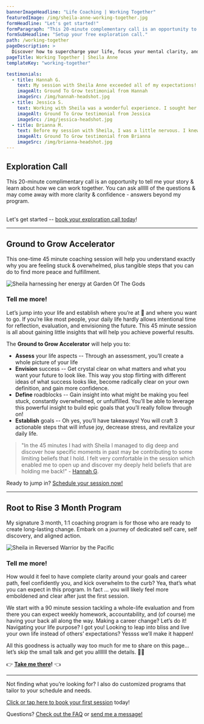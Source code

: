 ```yaml
---
bannerImageHeadline: "Life Coaching | Working Together"
featuredImage: /img/sheila-anne-working-together.jpg
formHeadline: "Let's get started!"
formParagraph: "This 20-minute complementary call is an opportunity to ask questions and learn how Sheila Anne can help you transform your life:"
formSubHeadline: "Setup your free exploration call."
path: /working-together
pageDescription: >
  Discover how to supercharge your life, focus your mental clarity, and balance your ambitions with the ability to be present with Sheila Anne Life Coaching
pageTitle: Working Together | Sheila Anne
templateKey: "working-together"

testimonials:
  - title: Hannah G.
    text: My session with Sheila Anne exceeded all of my expectations! For a while I have been struggling with how to find my career path and I went into the session with Sheila Anne hoping to find some clarity in this aspect. What I learned is that to find this answer I have to dig into another area of my life in which I have been struggling – spirituality and connection to myself. In the 45 minutes I had with Sheila I managed to dig deep and discover how specific moments in past may be contributing to some limiting beliefs that I hold. I felt very comfortable in the session which enabled me to open up and discover my deeply held beliefs that are holding me back! Sheila asks prompting questions which enable you to find the answers within yourself in a supportive, safe and encouraging way. I highly recommend working with her if you have any blocks in your life or just want to feel more grounded!
    imageAlt: Ground To Grow testimonial from Hannah
    imageSrc: /img/hannah-headshot.jpg
  - title: Jessica S.
    text: Working with Sheila was a wonderful experience. I sought her guidance regarding limiting beliefs surrounding a new career venture and in our short time together she was not only able to help me name and clearly identify those limiting beliefs, but also begin exploring alternate beliefs that are more supportive. She held space beautifully and her grounded, calm presence could be felt through the screen. By the end of the session I was feeling much more rooted and confident in myself and excited rather than scared shitless
    imageAlt: Ground To Grow testimonial from Jessica
    imageSrc: /img/jessica-headshot.jpg
  - title: Brianna M.
    text: Before my session with Sheila, I was a little nervous. I knew I had things I wanted to work on, but I wasn't sure if I would be able to find the right way to articulate them. But right away, Sheila helped ground me and provided a safe space by taking the time to work on breathwork and centering before we got started. I really enjoyed the questions she asked, and I felt that I was organically able to find answers without it feeling forced. She is also an incredible listener and was able to repeat back things I said verbatim and worked with me to unpack deeper meaning on them. After our session, I felt energized and excited and that feeling continued for the rest of the day. Thank you so much, Sheila!
    imageAlt: Ground To Grow testimonial from Brianna
    imageSrc: /img/brianna-headshot.jpg
---
```


<h2 id="exploration-call">Exploration Call</h2>
This 20-minute complimentary call is an opportunity to tell me your story & learn about how we can work together.  You can ask allllll of the questions & may come away with more clarity & confidence - answers beyond my program.

<br/>
<br/>

Let's get started -- [book your exploration call today](/book/exploration/)!

---

<h2 id="ground-to-grow">Ground to Grow Accelerator</h2>
This one-time 45 minute coaching session will help you understand exactly why you are feeling stuck & overwhelmed, plus tangible steps that you can do to find more peace and fulfillment.

![Sheila harnessing her energy at Garden Of The Gods](/img/sheila-anne-ground-to-grow.jpg)

### Tell me more!

Let’s jump into your life and establish where you’re at 📍 and where you want to go. If you’re like most people, your daily life hardly allows intentional time for reflection, evaluation, and envisioning the future. This 45 minute session is all about gaining little insights that will help you achieve powerful results.

The **Ground to Grow Accelerator** will help you to:

- **Assess** your life aspects -- Through an assessment, you’ll create a whole picture of your life
- **Envision** success -- Get crystal clear on what matters and what you want your future to look like. This way you stop flirting with different ideas of what success looks like, become radically clear on your own definition, and gain more confidence.
- **Define** roadblocks -- Gain insight into what might be making you feel stuck, constantly overwhelmed, or unfulfilled. You’ll be able to leverage this powerful insight to build epic goals that you’ll really follow through on!
- **Establish** goals -- Oh yes, you’ll have takeaways! You will craft 3 actionable steps that will infuse joy, decrease stress, and revitalize your daily life.

> "In the 45 minutes I had with Sheila I managed to dig deep and discover how specific moments in past may be contributing to some limiting beliefs that I hold. I felt very comfortable in the session which enabled me to open up and discover my deeply held beliefs that are holding me back!" - [Hannah G](#testimonials).

Ready to jump in?
[Schedule your session now!](/book/ground-to-grow/)

---

<h2 id="root-to-rise">Root to Rise 3 Month Program</h2>

My signature 3 month, 1:1 coaching program is for those who are ready to create long-lasting change. Embark on a journey of dedicated self care, self discovery, and aligned action.

![Sheila in Reversed Warrior by the Pacific](/img/sheila-anne-root-to-rise.jpg)

### Tell me more!

How would it feel to have complete clarity around your goals and career path, feel confidently you, and kick overwhelm to the curb? Yea, that’s what you can expect in this program. In fact … you will likely feel more emboldened and clear after just the first session.

We start with a 90 minute session tackling a whole-life evaluation and from there you can expect weekly homework, accountability, and (of course) me having your back all along the way. Making a career change? Let’s do it! Navigating your life purpose? I got you! Looking to leap into bliss and live your own life instead of others’ expectations? Yessss we’ll make it happen!

All this goodness is actually way too much for me to share on this page… let’s skip the small talk and get you alllllll the details. 🤸‍♀️

👉 **[Take me there](/root-to-rise/)!** 👈

---

Not finding what you’re looking for? I also do customized programs that tailor to your schedule and needs.

[Click or tap here to book your first session](/book/) today!

Questions? [Check out the FAQ](#faq) or [send me a message!](/contact/)
